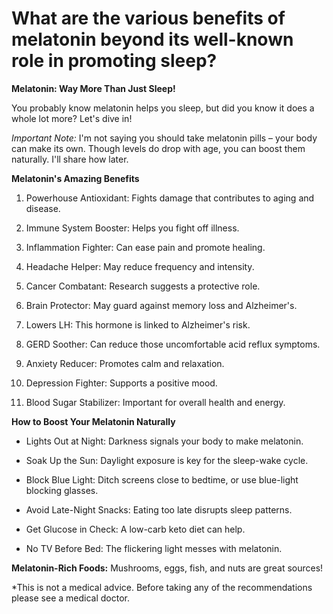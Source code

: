 # What are the various benefits of melatonin beyond its well-known role in promoting sleep?

**Melatonin: Way More Than Just Sleep!**

You probably know melatonin helps you sleep, but did you know it does a whole lot more? Let's dive in!

*Important Note:* I'm not saying you should take melatonin pills – your body can make its own. Though levels do drop with age, you can boost them naturally. I'll share how later.

**Melatonin's Amazing Benefits**

1. Powerhouse Antioxidant: Fights damage that contributes to aging and disease.

2. Immune System Booster: Helps you fight off illness.

3. Inflammation Fighter: Can ease pain and promote healing.

4. Headache Helper: May reduce frequency and intensity.

5. Cancer Combatant: Research suggests a protective role.

6. Brain Protector: May guard against memory loss and Alzheimer's.

7. Lowers LH: This hormone is linked to Alzheimer's risk.

8. GERD Soother: Can reduce those uncomfortable acid reflux symptoms.

9. Anxiety Reducer: Promotes calm and relaxation.

10. Depression Fighter: Supports a positive mood.

11. Blood Sugar Stabilizer: Important for overall health and energy.

**How to Boost Your Melatonin Naturally**

- Lights Out at Night: Darkness signals your body to make melatonin.

- Soak Up the Sun: Daylight exposure is key for the sleep-wake cycle.

- Block Blue Light: Ditch screens close to bedtime, or use blue-light blocking glasses.

- Avoid Late-Night Snacks: Eating too late disrupts sleep patterns.

- Get Glucose in Check: A low-carb keto diet can help.

- No TV Before Bed: The flickering light messes with melatonin.

**Melatonin-Rich Foods:** Mushrooms, eggs, fish, and nuts are great sources!

\*This is not a medical advice. Before taking any of the recommendations please see a medical doctor.